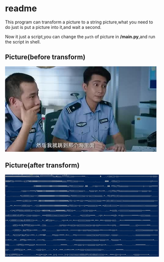 # readme

This program can transform a picture to a string picture,what you need to do just is put a picture into it,and wait a second.

Now it just a script,you can change the `path`  of picture in **/main.py**,and run the script in shell.

## Picture(before transform)
![test](data/test.jpg)

## Picture(after transform)
![SharedScreenshot](data/SharedScreenshot.jpg)


